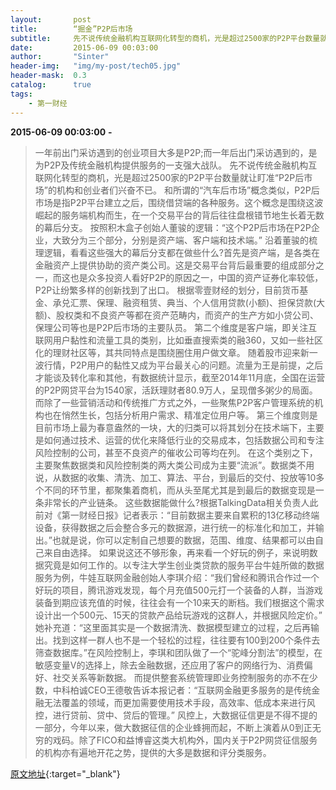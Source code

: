```yaml
---
layout:       post
title:        “掘金”P2P后市场
subtitle:     先不说传统金融机构互联网化转型的商机，光是超过2500家的P2P平台数量就让盯准“P2P后市场”的机构和创业者们兴奋不已。
date:         2015-06-09 00:03:00
author:       "Sinter"
header-img:   "img/my-post/tech05.jpg"
header-mask:  0.3
catalog:      true
tags:
    - 第一财经
---
```


**2015-06-09 00:03:00**  **-**

> 一年前出门采访遇到的创业项目大多是P2P;而一年后出门采访遇到的，是为P2P及传统金融机构提供服务的一支强大战队。
先不说传统金融机构互联网化转型的商机，光是超过2500家的P2P平台数量就让盯准“P2P后市场”的机构和创业者们兴奋不已。
和所谓的“汽车后市场”概念类似，P2P后市场是指P2P平台建立之后，围绕借贷端的各种服务。这个概念是围绕这波崛起的服务端机构而生，在一个交易平台的背后往往盘根错节地生长着无数的幕后分支。
按照积木盒子创始人董骏的逻辑：“这个P2P后市场在P2P企业，大致分为三个部分，分别是资产端、客户端和技术端。”
沿着董骏的梳理逻辑，看看这些强大的幕后分支都在做些什么?首先是资产端，是各类在金融资产上提供协助的资产类公司。这是交易平台背后最重要的组成部分之一，而这也是众多投资人看好P2P的原因之一，中国的资产证券化率较低，P2P让纷繁多样的创新找到了出口。
根据零壹财经的划分，目前货币基金、承兑汇票、保理、融资租赁、典当、个人信用贷款(小额)、担保贷款(大额)、股权类和不良资产等都在资产范畴内，而资产的生产方如小贷公司、保理公司等也是P2P后市场的主要队员。
第二个维度是客户端，即关注互联网用户黏性和流量工具的类别，比如垂直搜索类的融360，又如一些社区化的理财社区等，其共同特点是围绕圈住用户做文章。
随着股市迎来新一波行情，P2P用户的黏性又成为平台最关心的问题。流量为王是前提，之后才能谈及转化率和其他，有数据统计显示，截至2014年11月底，全国在运营的P2P网贷平台为1540家，活跃理财者80.9万人，呈现僧多粥少的局面。
而除了一些营销活动和传统推广方式之外，一些聚焦P2P客户管理系统的机构也在悄然生长，包括分析用户需求、精准定位用户等。
第三个维度则是目前市场上最为春意盎然的一块，大的归类可以将其划分在技术端下，主要是如何通过技术、运营的优化来降低行业的交易成本，包括数据公司和专注风险控制的公司，甚至不良资产的催收公司等均在列。
在这个类别之下，主要聚焦数据类和风险控制类的两大类公司成为主要“流派”。数据类不用说，从数据的收集、清洗、加工、算法、平台，到最后的交付、投放等10多个不同的环节里，都聚集着商机，而从头至尾尤其是到最后的数据变现是一条非常长的产业链条。
这些数据能做什么?根据TalkingData相关负责人此前对《第一财经日报》记者表示：“目前数据主要来自累积的13亿移动终端设备，获得数据之后会整合多元的数据源，进行统一的标准化和加工，并输出。”也就是说，你可以定制自己想要的数据，范围、维度、结果都可以由自己来自由选择。
如果说这还不够形象，再来看一个好玩的例子，来说明数据究竟是如何工作的。以专注大学生创业类贷款的服务平台牛娃所做的数据服务为例，牛娃互联网金融创始人李琪介绍：“我们曾经和腾讯合作过一个好玩的项目，腾讯游戏发现，每个月充值500元打一个装备的人群，当游戏装备到期应该充值的时候，往往会有一个10来天的断档。我们根据这个需求设计出一个500元、15天的贷款产品给玩游戏的这群人，并根据风险定价。”
她补充道：“这里面其实是一个数据清洗、数据模型建立的过程，之后再输出。找到这样一群人也不是一个轻松的过程，往往要有100到200个条件去筛查数据库。”在风险控制上，李琪和团队做了一个“驼峰分割法”的模型，在敏感变量V的选择上，除去金融数据，还应用了客户的网络行为、消费偏好、社交关系等新数据。
而提供整套系统管理即业务控制服务的亦不在少数，中科柏诚CEO王德敬告诉本报记者：“互联网金融更多服务的是传统金融无法覆盖的领域，而更加需要使用技术手段，高效率、低成本来进行风控，进行贷前、贷中、贷后的管理。”
风控上，大数据征信更是不得不提的一部分，今年以来，做大数据征信的企业蜂拥而起，不断上演着从0到正无穷的戏码。除了FICO和益博睿这类大机构外，国内关于P2P网贷征信服务的机构亦有遍地开花之势，提供的大多是数据和评分类服务。


[原文地址](http://www.yicai.com/news/4629666.html){:target="_blank"}


